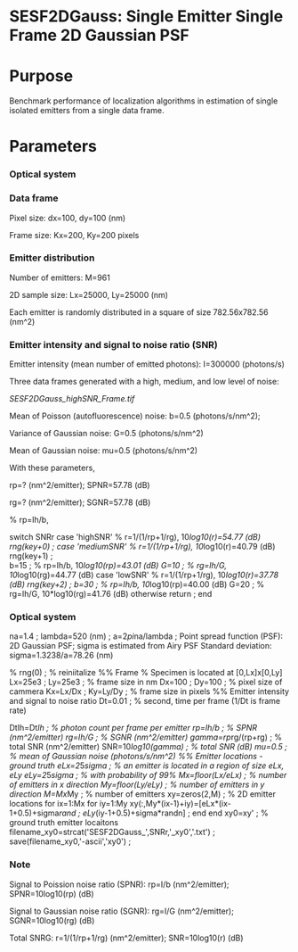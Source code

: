 # SESF2DGauss: Single Emitter Single Frame 2D Gaussian PSF

# Purpose
Benchmark performance of localization algorithms in estimation of single isolated emitters from a single data frame. 

# Parameters
### Optical system 

### Data frame

Pixel size: dx=100, dy=100 (nm)

Frame size: Kx=200, Ky=200 pixels


### Emitter distribution 
Number of emitters: M=961

2D sample size: Lx=25000, Ly=25000 (nm)

Each emitter is randomly distributed in a square of size 782.56x782.56 (nm^2)

### Emitter intensity and signal to noise ratio (SNR)
Emitter intensity (mean number of emitted photons): I=300000 (photons/s)

Three data frames generated with a high, medium, and low level of noise:  

*SESF2DGauss_highSNR_Frame.tif* 

Mean of Poisson (autofluorescence) noise: b=0.5 (photons/s/nm^2); 

Variance of Gaussian noise: G=0.5 (photons/s/nm^2) 

Mean of Gaussian noise: mu=0.5 (photons/s/nm^2) 

With these parameters, 

rp=? (nm^2/emitter); SPNR=57.78 (dB)

rg=? (nm^2/emitter); SGNR=57.78 (dB)

% rp=Ih/b, 

switch SNRr
  case 'highSNR'    % r=1/(1/rp+1/rg), 10*log10(r)=54.77 (dB)
    rng(key+0) ; 
  case 'mediumSNR'  % r=1/(1/rp+1/rg), 10*log10(r)=40.79 (dB)
    rng(key+1) ;  
    b=15 ;          % rp=Ih/b, 10*log10(rp)=43.01 (dB)
    G=10 ;          % rg=Ih/G, 10*log10(rg)=44.77 (dB)
  case 'lowSNR'     % r=1/(1/rp+1/rg), 10*log10(r)=37.78 (dB)
    rng(key+2) ;
    b=30 ;          % rp=Ih/b, 10*log10(rp)=40.00 (dB)
    G=20 ;          % rg=Ih/G, 10*log10(rg)=41.76 (dB)
  otherwise
    return ;
end



### Optical system
na=1.4 ; lambda=520 (nm) ; a=2*pi*na/lambda ; 
Point spread function (PSF): 2D Gaussian PSF; sigma is estimated from Airy PSF
Standard deviation: sigma=1.3238/a=78.26 (nm)


% rng(0) ;            % reiniitalize 
%% Frame 
% Specimen is located at [0,Lx]x[0,Ly]
Lx=25e3 ; Ly=25e3 ;   % frame size in nm
Dx=100 ; Dy=100 ;     % pixel size of cammera
Kx=Lx/Dx ; Ky=Ly/Dy ; % frame size in pixels
%% Emitter intensity and signal to noise ratio
Dt=0.01 ;             % second, time per frame (1/Dt is frame rate) 

DtIh=Dt*Ih ;          % photon count per frame per emitter 
rp=Ih/b ;             % SPNR (nm^2/emitter) 
rg=Ih/G ;             % SGNR (nm^2/emitter) 
gamma=rp*rg/(rp+rg) ; % total SNR (nm^2/emitter) 
SNR=10*log10(gamma) ; % total SNR (dB)
mu=0.5 ;              % mean of Gaussian noise (photons/s/nm^2)
%% Emitter locations - ground truth
eLx=2*5*sigma ;       % an emitter is located in a region of size eLx, eLy
eLy=2*5*sigma ;       % with probability of 99% 
Mx=floor(Lx/eLx) ;    % number of emitters in x direction
My=floor(Ly/eLy) ;    % number of emitters in y direction
M=Mx*My ;             % number of emitters
xy=zeros(2,M) ;       % 2D emitter locations 
for ix=1:Mx
  for iy=1:My
    xy(:,My*(ix-1)+iy)=[eLx*(ix-1+0.5)+sigma*rand ; eLy*(iy-1+0.5)+sigma*randn] ; 
  end
end
xy0=xy' ;             % ground truth emitter locaitons 
filename_xy0=strcat('SESF2DGauss_',SNRr,'_xy0','.txt') ; 
save(filename_xy0,'-ascii','xy0') ;

### Note
Signal to Poission noise ratio (SPNR): rp=I/b (nm^2/emitter); SPNR=10log10(rp) (dB) 

Signal to Gaussian noise ratio (SGNR): rg=I/G (nm^2/emitter); SGNR=10log10(rg) (dB) 

Total SNRG: r=1/(1/rp+1/rg) (nm^2/emitter); SNR=10log10(r) (dB) 
